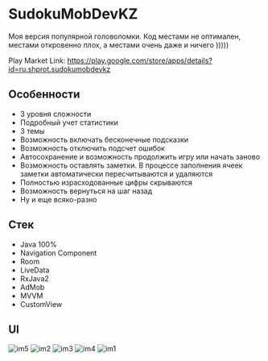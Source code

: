 # SudokuMobDevKZ

Моя версия популярной головоломки. Код местами не оптимален, местами откровенно плох, а местами очень даже и ничего )))))

Play Market Link: https://play.google.com/store/apps/details?id=ru.shprot.sudokumobdevkz

## Особенности

- 3 уровня сложности
- Подробный учет статистики
- 3 темы
- Возможность включать бесконечные подсказки
- Возможность отключить подсчет ошибок
- Автосохранение и возможность продолжить игру или начать заново
- Возможность оставлять заметки. В процессе заполнения ячеек заметки автоматически пересчитываются и удаляются
- Полностью израсходованные цифры скрываются
- Возможность вернуться на шаг назад
- Ну и еще всяко-разно

## Стек

 - Java 100%
 - Navigation Component
 - Room
 - LiveData
 - RxJava2
 - AdMob
 - MVVM
 - CustomView

## UI

![im5](https://github.com/shprotx/SudokuMobDevKZ/assets/59147207/6c5511d7-515b-48d1-9fc1-31c13b1685a6)
![im2](https://github.com/shprotx/SudokuMobDevKZ/assets/59147207/d6805076-ea39-48bf-9f94-3ee095bac7b2)
![im3](https://github.com/shprotx/SudokuMobDevKZ/assets/59147207/0c7618fe-9a30-42d9-92c2-44b239341e35)
![im4](https://github.com/shprotx/SudokuMobDevKZ/assets/59147207/750e9323-61e0-431f-917c-b67b18461e38)
![im1](https://github.com/shprotx/SudokuMobDevKZ/assets/59147207/7e33c97f-f47f-4200-976e-386e2ae21b77)
